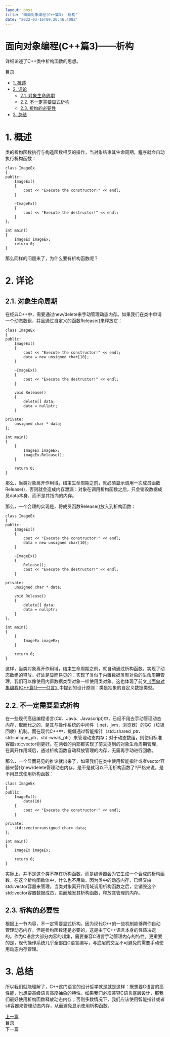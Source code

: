 ```yaml
---
layout: post
title: "面向对象编程(C++篇3)——析构"
date: "2022-03-16T09:20:46.408Z"
---
```

面向对象编程(C++篇3)——析构
=================

详细论述了C++类中析构函数的思想。

目录

*   [1\. 概述](#1-概述)
*   [2\. 详论](#2-详论)
    *   [2.1. 对象生命周期](#21-对象生命周期)
    *   [2.2. 不一定需要显式析构](#22-不一定需要显式析构)
    *   [2.3. 析构的必要性](#23-析构的必要性)
*   [3\. 总结](#3-总结)

1\. 概述
======

类的析构函数执行与构造函数相反的操作，当对象结束其生命周期，程序就会自动执行析构函数：

    class ImageEx
    {
    public:
        ImageEx()
        {
            cout << "Execute the constructor!" << endl;
        }
    
        ~ImageEx()
        {
            cout << "Execute the destructor!" << endl;
        }
    };
    
    int main()
    {
        ImageEx imageEx;
        return 0;
    }
    

那么同样的问题来了，为什么要有析构函数呢？

2\. 详论
======

2.1. 对象生命周期
-----------

在经典C++中，需要通过new/delete来手动管理动态内存。如果我们在类中申请一个动态数组，并且通过自定义的函数Release()来释放它：

    class ImageEx
    {
    public:
        ImageEx()
        {
            cout << "Execute the constructor!" << endl;
            data = new unsigned char[10];
        }
    
        ~ImageEx()
        {
            cout << "Execute the destructor!" << endl;
        }
    
        void Release()
        {
            delete[] data;
            data = nullptr;
        }
    
    private:
        unsigned char * data;
    };
    
    int main()
    {
        {
            ImageEx imageEx;
            imageEx.Release();
        }
    
        return 0;
    }
    

那么，当类对象离开作用域，结束生命周期之前，就必须显示调用一次成员函数Release()，否则就会造成内存泄漏：对象在调用析构函数之后，只会销毁数据成员data本身，而不是其指向的内存。

那么，一个合理的实现是，将成员函数Release()放入到析构函数：

    class ImageEx
    {
    public:
        ImageEx()
        {
            cout << "Execute the constructor!" << endl;
            data = new unsigned char[10];
        }
    
        ~ImageEx()
        {
            Release();
            cout << "Execute the destructor!" << endl;
        }
    
    private:
        unsigned char * data;
    
        void Release()
        {
            delete[] data;
            data = nullptr;
        }
    };
    
    int main()
    {
        {
            ImageEx imageEx;       
        }
    
        return 0;
    }
    

这样，当类对象离开作用域，结束生命周期之前，就自动通过析构函数，实现了动态数组的释放。好处是显而易见的：实现了类似于内置数据类型对象的生命周期管理，我们可以像使用内置数据类型对象一样使用类对象。这也体现了前文[《面向对象编程(C++篇1)——引言》](https://www.cnblogs.com/charlee44/p/15973143.html)中提到的设计原则：类是抽象的自定义数据类型。

2.2. 不一定需要显式析构
--------------

在一些现代高级编程语言(C#、Java、Javascript)中，已经不用去手动管理动态内存，取而代之的，是其与操作系统的中间件（.net，jvm，浏览器）的GC（垃圾回收）机制。而在现代C++中，提倡通过智能指针（std::shared\_ptr、std::unique\_ptr、std::weak\_ptr）来管理动态内存；对于动态数组，则使用标准容器std::vector则更好。在两者的内部都实现了前文提到的对象生命周期管理，在离开作用域后，通过析构函数自动释放管理的内存，无需再手动进行回收。

那么，一个显而易见的推论就出来了，如果我们在类中使用智能指针或者vector容器来替代new/delete管理动态内存，是不是就可以不用析构函数了?严格来说，是不用显式使用析构函数：

    class ImageEx
    {
    public:
        ImageEx():
            data(10)
        {
            cout << "Execute the constructor!" << endl;        
        }
    
    private:
        std::vector<unsigned char> data;
    };
    
    int main()
    {
        ImageEx imageEx;      
    
        return 0;
    }
    

实际上，并不是这个类不存在析构函数，而是编译器会为它生成一个合成的析构函数，在这个析构函数体中，什么也不用做。因为类中的动态内存，已经交由std::vector容器来管理。当类对象离开作用域调用析构函数之后，会销毁这个std::vector容器数据成员，进而触发其析构函数，释放其管理的内存。

2.3. 析构的必要性
-----------

根据上一节内容，不一定需要显式析构。因为现代C++的一些机制能够帮你自动管理动态内存。但是析构函数还是必要的，这是由于C++语言本身的性质决定的。作为C语言大部分内容的超集，需要兼容C语言手动管理内存的特性。更重要的是，现代操作系统几乎全部由C语言编写，与底层的交互不可避免的需要手动使用动态内存管理。

3\. 总结
======

所以我们就能理解了，C++这门语言的设计哲学就是就是这样：既想要C语言的高性能，也想要高级语言高度抽象的特性。如果我们必须兼容C语言底层设计，那我们最好使用析构函数释放动态内存；否则多数情况下，我们应该使用智能指针或者stl容器来管理动态内存，从而避免显示使用析构函数。

[上一篇](https://www.cnblogs.com/charlee44/p/15975527.html)  
[目录](https://www.cnblogs.com/charlee44/p/15973143.html)  
下一篇